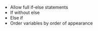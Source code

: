 - Allow full if-else statements
- If without else
- Else if
- Order variables by order of appearance